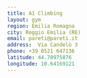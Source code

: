 ```yaml
---
title: A1 Climbing
layout: gym
region: Emilia Romagna
city: Reggio Emilia (RE)
email: pareti@pareti.it
address:  Via Candelù 3
phone: +39 0521 647136
latitude: 44.70975876
longitude: 10.64169121
---
```


